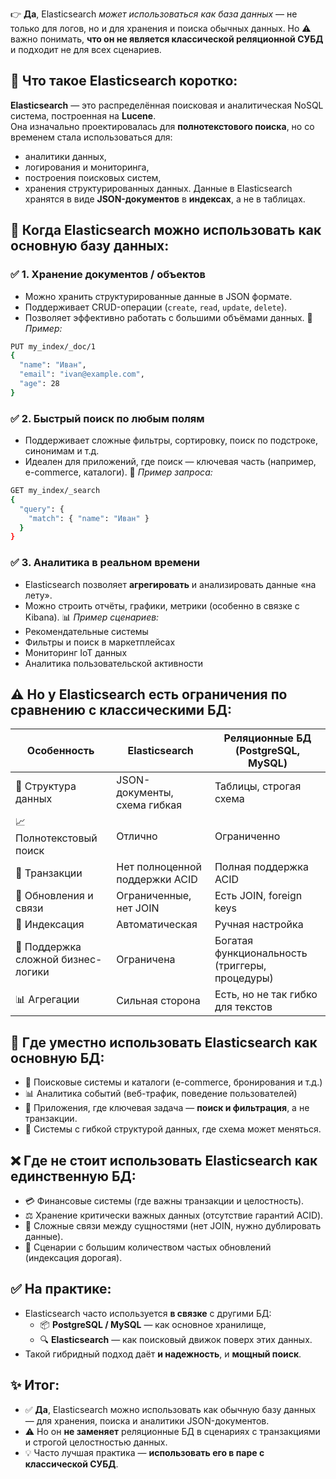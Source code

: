 👉 **Да**, Elasticsearch _может использоваться как база данных_ — не только для логов, но и для хранения и поиска обычных данных.
Но ⚠️ важно понимать, **что он не является классической реляционной СУБД** и подходит не для всех сценариев.
## 📌 Что такое Elasticsearch коротко:
**Elasticsearch** — это распределённая поисковая и аналитическая NoSQL система, построенная на **Lucene**.  
Она изначально проектировалась для **полнотекстового поиска**, но со временем стала использоваться для:
- аналитики данных,
- логирования и мониторинга,
- построения поисковых систем,
- хранения структурированных данных.
Данные в Elasticsearch хранятся в виде **JSON-документов** в **индексах**, а не в таблицах.
## 🧾 Когда Elasticsearch можно использовать как основную базу данных:
### ✅ 1. **Хранение документов / объектов**
- Можно хранить структурированные данные в JSON формате.
- Поддерживает CRUD-операции (`create`, `read`, `update`, `delete`).
- Позволяет эффективно работать с большими объёмами данных.
📌 _Пример:_
```bash
PUT my_index/_doc/1
{
  "name": "Иван",
  "email": "ivan@example.com",
  "age": 28
}
```
### ✅ 2. **Быстрый поиск по любым полям**
- Поддерживает сложные фильтры, сортировку, поиск по подстроке, синонимам и т.д.
- Идеален для приложений, где поиск — ключевая часть (например, e-commerce, каталоги).
📌 _Пример запроса:_
```bash
GET my_index/_search
{
  "query": {
    "match": { "name": "Иван" }
  }
}
```
### ✅ 3. **Аналитика в реальном времени**
- Elasticsearch позволяет **агрегировать** и анализировать данные «на лету».
- Можно строить отчёты, графики, метрики (особенно в связке с Kibana).
📊 _Пример сценариев:_
- Рекомендательные системы
- Фильтры и поиск в маркетплейсах
- Мониторинг IoT данных
- Аналитика пользовательской активности
## ⚠️ Но у Elasticsearch есть ограничения по сравнению с классическими БД:

|Особенность|Elasticsearch|Реляционные БД (PostgreSQL, MySQL)|
|---|---|---|
|🧾 Структура данных|JSON-документы, схема гибкая|Таблицы, строгая схема|
|📈 Полнотекстовый поиск|Отлично|Ограниченно|
|🧮 Транзакции|Нет полноценной поддержки ACID|Полная поддержка ACID|
|🔄 Обновления и связи|Ограниченные, нет JOIN|Есть JOIN, foreign keys|
|🧭 Индексация|Автоматическая|Ручная настройка|
|🧰 Поддержка сложной бизнес-логики|Ограничена|Богатая функциональность (триггеры, процедуры)|
|📊 Агрегации|Сильная сторона|Есть, но не так гибко для текстов|
## 📌 Где уместно использовать Elasticsearch как основную БД:
- 🚀 Поисковые системы и каталоги (e-commerce, бронирования и т.д.)
- 📊 Аналитика событий (веб-трафик, поведение пользователей)
- 🧭 Приложения, где ключевая задача — **поиск и фильтрация**, а не транзакции.
- 📝 Системы с гибкой структурой данных, где схема может меняться.
## ❌ Где **не стоит** использовать Elasticsearch как единственную БД:
- 💳 Финансовые системы (где важны транзакции и целостность).
- ⚖️ Хранение критически важных данных (отсутствие гарантий ACID).
- 🤝 Сложные связи между сущностями (нет JOIN, нужно дублировать данные).
- 🏦 Сценарии с большим количеством частых обновлений (индексация дорогая).
## ✅ На практике:
- Elasticsearch часто используется **в связке** с другими БД:
    - 📦 **PostgreSQL / MySQL** — как основное хранилище,
    - 🔍 **Elasticsearch** — как поисковый движок поверх этих данных.
- Такой гибридный подход даёт **и надежность**, и **мощный поиск**.
## ✨ Итог:
- ✅ **Да**, Elasticsearch можно использовать как обычную базу данных — для хранения, поиска и аналитики JSON-документов.
- ⚠️ Но он **не заменяет** реляционные БД в сценариях с транзакциями и строгой целостностью данных.
- 💡 Часто лучшая практика — **использовать его в паре с классической СУБД**.